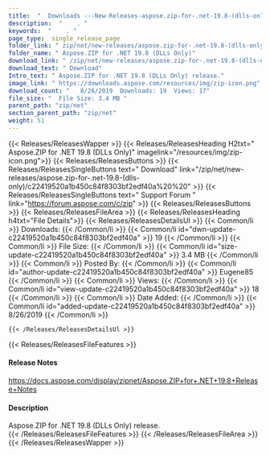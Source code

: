 ```yaml
---
title:  "  Downloads ---New-Releases-aspose.zip-for-.net-19.8-(dlls-only) . " 
description:  "    . " 
keywords:  "    . " 
page_type:  single_release_page
folder_link: " zip/net/new-releases/aspose.zip-for-.net-19.8-(dlls-only)/"
folder_name: " Aspose.ZIP for .NET 19.8 (DLLs Only)"
download_link: " /zip/net/new-releases/aspose.zip-for-.net-19.8-(dlls-only)/c22419520a1b450c84f8303bf2edf40a"
download_text: " Download"
Intro_text: " Aspose.ZIP for .NET 19.8 (DLLs Only) release."
image_link: " https://downloads.aspose.com/resources/img/zip-icon.png"
download_count: "   8/26/2019  Downloads: 19  Views: 17"
file_size: "  File Size: 3.4 MB "
parent_path: "zip/net"
section_parent_path: "zip/net"
weight: 51 
---
```


{{< Releases/ReleasesWapper >}}
  {{< Releases/ReleasesHeading H2txt=" Aspose.ZIP for .NET 19.8 (DLLs Only)" imagelink="/resources/img/zip-icon.png">}}
  {{< Releases/ReleasesButtons >}}
    {{< Releases/ReleasesSingleButtons text=" Download" link="/zip/net/new-releases/aspose.zip-for-.net-19.8-(dlls-only)/c22419520a1b450c84f8303bf2edf40a%20%20" >}}
    {{< Releases/ReleasesSingleButtons text=" Support Forum " link="https://forum.aspose.com/c/zip" >}}
  {{< Releases/ReleasesButtons >}}
  {{< Releases/ReleasesFileArea >}}
    {{< Releases/ReleasesHeading h4txt="File Details">}}
    {{< Releases/ReleasesDetailsUl >}}
            {{< Common/li  >}} Downloads: {{< /Common/li >}} 
      {{< Common/li id="dwn-update-c22419520a1b450c84f8303bf2edf40a" >}} 19 {{< /Common/li >}} 
      {{< Common/li  >}} File Size: {{< /Common/li >}} 
      {{< Common/li id="size-update-c22419520a1b450c84f8303bf2edf40a" >}} 3.4 MB {{< /Common/li >}} 
      {{< Common/li  >}} Posted By: {{< /Common/li >}} 
      {{< Common/li id="author-update-c22419520a1b450c84f8303bf2edf40a" >}} Eugene85 {{< /Common/li >}} 
      {{< Common/li  >}} Views: {{< /Common/li >}} 
      {{< Common/li id="view-update-c22419520a1b450c84f8303bf2edf40a" >}} 18 {{< /Common/li >}} 
      {{< Common/li  >}} Date Added: {{< /Common/li >}} 
      {{< Common/li id="added-update-c22419520a1b450c84f8303bf2edf40a" >}} 8/26/2019 {{< /Common/li >}} 

    {{< /Releases/ReleasesDetailsUl >}}

  {{< Releases/ReleasesFileFeatures >}}
      <h4>Release Notes</h4><div><a href="https://docs.aspose.com/display/zipnet/Aspose.ZIP+for+.NET+19.8+Release+Notes">https://docs.aspose.com/display/zipnet/Aspose.ZIP+for+.NET+19.8+Release+Notes</a></div><h4>Description</h4><div class="HTMLDescription">Aspose.ZIP for .NET 19.8 (DLLs Only) release.</div>
  {{< /Releases/ReleasesFileFeatures >}}
 {{< /Releases/ReleasesFileArea >}}
{{< /Releases/ReleasesWapper >}}


